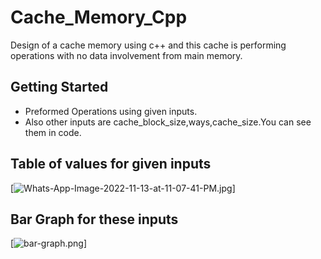 # Cache_Memory_Cpp
Design of a cache memory using c++ and this cache is performing operations with no data involvement from main memory.

## Getting Started
* Preformed Operations using given inputs.
* Also other inputs are cache_block_size,ways,cache_size.You can see them in code.

## Table of values for given inputs

[![Whats-App-Image-2022-11-13-at-11-07-41-PM.jpg](https://i.postimg.cc/Wzk9cWJh/Whats-App-Image-2022-11-13-at-11-07-41-PM.jpg)]

## Bar Graph for these inputs 

[![bar-graph.png](https://i.postimg.cc/ryjGKLqM/bar-graph.png)]
